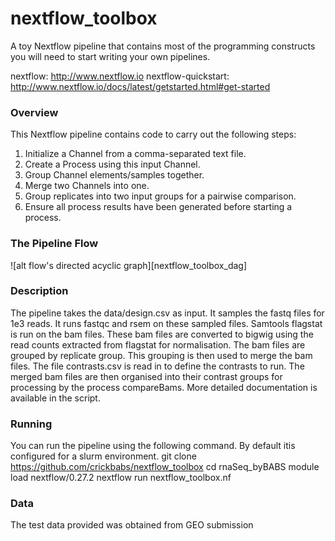 
# nextflow_toolbox

A toy Nextflow pipeline that contains most of the programming constructs you will need to
start writing your own pipelines.

nextflow: http://www.nextflow.io
nextflow-quickstart: http://www.nextflow.io/docs/latest/getstarted.html#get-started

### Overview

This Nextflow pipeline contains code to carry out the following steps:
 
 1) Initialize a Channel from a comma-separated text file.
 2) Create a Process using this input Channel.
 3) Group Channel elements/samples together.
 4) Merge two Channels into one.
 5) Group replicates into two input groups for a pairwise comparison.
 6) Ensure all process results have been generated before starting a process.

### The Pipeline Flow

![alt flow's directed acyclic graph][nextflow_toolbox_dag]

### Description

The pipeline takes the data/design.csv as input. It samples the fastq files for 1e3 reads. It runs fastqc and rsem on these sampled files. Samtools flagstat is run on the bam files. These bam files are converted to bigwig using the read counts extracted from flagstat for normalisation. The bam files are grouped by replicate group. This grouping is then used to merge the bam files. The file contrasts.csv is read in to define the contrasts to run. The merged bam files are then organised into their contrast groups for processing by the process compareBams. More detailed documentation is available in the script.

### Running

You can run the pipeline using the following command. By default itis configured for a slurm environment.
    git clone https://github.com/crickbabs/nextflow_toolbox
    cd rnaSeq_byBABS
    module load nextflow/0.27.2
    nextflow run nextflow_toolbox.nf

### Data

The test data provided was obtained from GEO submission 